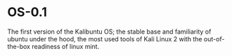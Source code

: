 # OS-0.1
The first version of the Kalibuntu OS; the stable base and familiarity of ubuntu under the hood, the most used tools of Kali Linux 2 with the out-of-the-box readiness of linux mint. 
